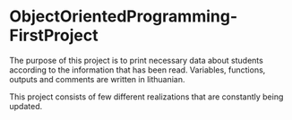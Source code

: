 # ObjectOrientedProgramming-FirstProject
The purpose of this project is to print necessary data about students according to the information that has been read. Variables, functions, outputs and comments are written in lithuanian.

This project consists of few different realizations that are constantly being updated. 
